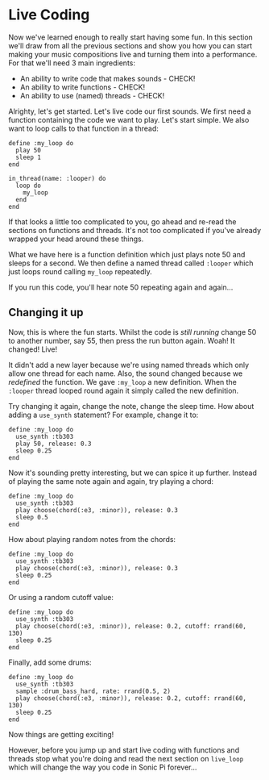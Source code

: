 # Live Coding

Now we've learned enough to really start having some fun. In this
section we'll draw from all the previous sections and show you how you
can start making your music compositions live and turning them into a
performance. For that we'll need 3 main ingredients:

* An ability to write code that makes sounds - CHECK!
* An ability to write functions - CHECK!
* An ability to use (named) threads - CHECK!

Alrighty, let's get started. Let's live code our first sounds. We first
need a function containing the code we want to play. Let's start
simple. We also want to loop calls to that function in a thread:

```
define :my_loop do
  play 50
  sleep 1
end

in_thread(name: :looper) do
  loop do
    my_loop
  end
end
```

If that looks a little too complicated to you, go ahead and re-read the
sections on functions and threads. It's not too complicated if you've
already wrapped your head around these things.

What we have here is a function definition which just plays note 50 and
sleeps for a second. We then define a named thread called `:looper`
which just loops round calling `my_loop` repeatedly.

If you run this code, you'll hear note 50 repeating again and again...

## Changing it up

Now, this is where the fun starts. Whilst the code is *still running*
change 50 to another number, say 55, then press the run button
again. Woah! It changed! Live!

It didn't add a new layer because we're using named threads which only
allow one thread for each name. Also, the sound changed because we
*redefined* the function. We gave `:my_loop` a new definition. When the
`:looper` thread looped round again it simply called the new definition.

Try changing it again, change the note, change the sleep time. How about
adding a `use_synth` statement? For example, change it to:

```
define :my_loop do
  use_synth :tb303
  play 50, release: 0.3
  sleep 0.25
end
```

Now it's sounding pretty interesting, but we can spice it up further. Instead of playing the same note again and again, try playing a chord:

```
define :my_loop do
  use_synth :tb303
  play choose(chord(:e3, :minor)), release: 0.3
  sleep 0.5
end
```

How about playing random notes from the chords:

```
define :my_loop do
  use_synth :tb303
  play choose(chord(:e3, :minor)), release: 0.3
  sleep 0.25
end
```

Or using a random cutoff value:

```
define :my_loop do
  use_synth :tb303
  play choose(chord(:e3, :minor)), release: 0.2, cutoff: rrand(60, 130)
  sleep 0.25
end
```

Finally, add some drums:

```
define :my_loop do
  use_synth :tb303
  sample :drum_bass_hard, rate: rrand(0.5, 2)
  play choose(chord(:e3, :minor)), release: 0.2, cutoff: rrand(60, 130)
  sleep 0.25
end
```

Now things are getting exciting! 

However, before you jump up and start live coding with functions and
threads stop what you're doing and read the next section on `live_loop`
which will change the way you code in Sonic Pi forever...
